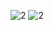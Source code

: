 ![2](
https://i.ibb.co/HHFyZb0/Screenshot-2021-02-18-at-12-35-29-AM.png
)
![2](https://i.ibb.co/kmFgkRd/Screenshot-2021-02-18-at-12-37-26-AM.png)
